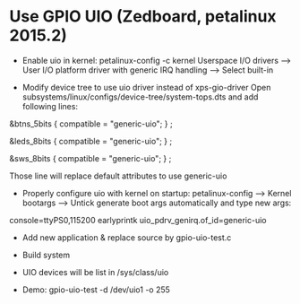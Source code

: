 # Use GPIO UIO (Zedboard, petalinux 2015.2)

- Enable uio in kernel: petalinux-config -c kernel 
Userspace I/O drivers --> User I/O platform driver with generic IRQ handling --> Select built-in

- Modify device tree to use uio driver instead of xps-gio-driver
Open subsystems/linux/configs/device-tree/system-tops.dts and add following lines:

&btns_5bits {
	compatible = "generic-uio";
} ;

&leds_8bits {
	compatible = "generic-uio";
} ;

&sws_8bits {
	compatible = "generic-uio";
} ;

Those line will replace default attributes to use generic-uio

- Properly configure uio with kernel on startup:
petalinux-config --> Kernel bootargs --> Untick generate boot args automatically and type new args:

console=ttyPS0,115200 earlyprintk uio_pdrv_genirq.of_id=generic-uio

- Add new application & replace source by gpio-uio-test.c

- Build system 

- UIO devices will be list in /sys/class/uio 

- Demo: gpio-uio-test -d /dev/uio1 -o 255 


